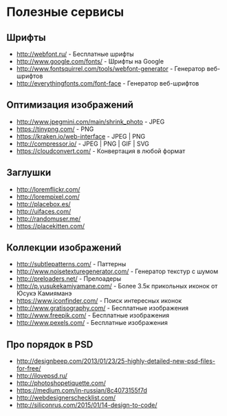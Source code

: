 # Полезные сервисы

## Шрифты
- http://webfont.ru/ - Бесплатные шрифты
- http://www.google.com/fonts/ - Шрифты на Google
- http://www.fontsquirrel.com/tools/webfont-generator - Генератор веб-шрифтов
- http://everythingfonts.com/font-face - Генератор веб-шрифтов


## Оптимизация изображений
- http://www.jpegmini.com/main/shrink_photo - JPEG
- https://tinypng.com/ - PNG
- https://kraken.io/web-interface - JPEG | PNG
- http://compressor.io/ - JPEG | PNG | GIF | SVG
- https://cloudconvert.com/ - Конвертация в любой формат


## Заглушки
- http://loremflickr.com/
- http://lorempixel.com/
- http://placebox.es/
- http://uifaces.com/
- http://randomuser.me/
- https://placekitten.com/


## Коллекции изображений
- http://subtlepatterns.com/ - Паттерны
- http://www.noisetexturegenerator.com/ - Генератор текстур с шумом
- http://preloaders.net/ - Прелоадеры
- http://p.yusukekamiyamane.com/ - Более 3.5к прикольных иконок от Юсукэ Камияманэ
- https://www.iconfinder.com/ - Поиск интересных иконок
- http://www.gratisography.com/ - Бесплатные изображения
- http://www.freepik.com/ - Бесплатные изображения
- http://www.pexels.com/ - Бесплатные изображения


## Про порядок в PSD
- http://designbeep.com/2013/01/23/25-highly-detailed-new-psd-files-for-free/
- http://ilovepsd.ru/
- http://photoshopetiquette.com/
- https://medium.com/in-russian/8c4073155f7d
- http://webdesignerschecklist.com/
- http://siliconrus.com/2015/01/14-design-to-code/
